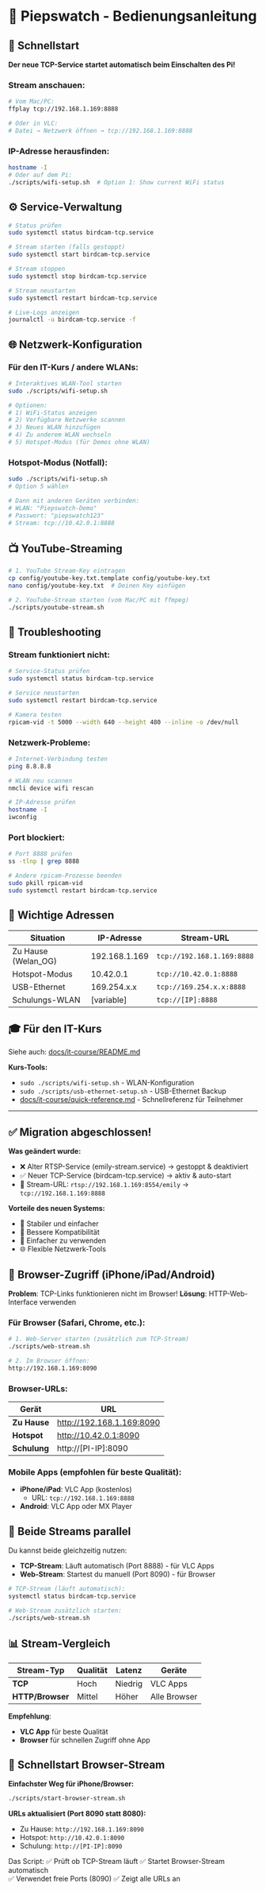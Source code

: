 # 📱 Piepswatch - Bedienungsanleitung

## 🚀 Schnellstart

**Der neue TCP-Service startet automatisch beim Einschalten des Pi!**

### Stream anschauen:
```bash
# Vom Mac/PC:
ffplay tcp://192.168.1.169:8888

# Oder in VLC:
# Datei → Netzwerk öffnen → tcp://192.168.1.169:8888
```

### IP-Adresse herausfinden:
```bash
hostname -I
# Oder auf dem Pi:
./scripts/wifi-setup.sh  # Option 1: Show current WiFi status
```

## ⚙️ Service-Verwaltung

```bash
# Status prüfen
sudo systemctl status birdcam-tcp.service

# Stream starten (falls gestoppt)
sudo systemctl start birdcam-tcp.service  

# Stream stoppen
sudo systemctl stop birdcam-tcp.service

# Stream neustarten
sudo systemctl restart birdcam-tcp.service

# Live-Logs anzeigen
journalctl -u birdcam-tcp.service -f
```

## 🌐 Netzwerk-Konfiguration 

### Für den IT-Kurs / andere WLANs:
```bash
# Interaktives WLAN-Tool starten
sudo ./scripts/wifi-setup.sh

# Optionen:
# 1) WiFi-Status anzeigen
# 2) Verfügbare Netzwerke scannen  
# 3) Neues WLAN hinzufügen
# 4) Zu anderem WLAN wechseln
# 5) Hotspot-Modus (für Demos ohne WLAN)
```

### Hotspot-Modus (Notfall):
```bash
sudo ./scripts/wifi-setup.sh
# Option 5 wählen

# Dann mit anderen Geräten verbinden:
# WLAN: "Piepswatch-Demo"
# Passwort: "piepswatch123"
# Stream: tcp://10.42.0.1:8888
```

## 📺 YouTube-Streaming

```bash
# 1. YouTube Stream-Key eintragen
cp config/youtube-key.txt.template config/youtube-key.txt
nano config/youtube-key.txt  # Deinen Key einfügen

# 2. YouTube-Stream starten (vom Mac/PC mit ffmpeg)
./scripts/youtube-stream.sh
```

## 🔧 Troubleshooting

### Stream funktioniert nicht:
```bash
# Service-Status prüfen
sudo systemctl status birdcam-tcp.service

# Service neustarten  
sudo systemctl restart birdcam-tcp.service

# Kamera testen
rpicam-vid -t 5000 --width 640 --height 480 --inline -o /dev/null
```

### Netzwerk-Probleme:
```bash
# Internet-Verbindung testen
ping 8.8.8.8

# WLAN neu scannen
nmcli device wifi rescan

# IP-Adresse prüfen
hostname -I
iwconfig
```

### Port blockiert:
```bash
# Port 8888 prüfen
ss -tlnp | grep 8888

# Andere rpicam-Prozesse beenden
sudo pkill rpicam-vid
sudo systemctl restart birdcam-tcp.service
```

## 📍 Wichtige Adressen

| Situation | IP-Adresse | Stream-URL |
|-----------|------------|------------|
| Zu Hause (Welan_OG) | 192.168.1.169 | `tcp://192.168.1.169:8888` |
| Hotspot-Modus | 10.42.0.1 | `tcp://10.42.0.1:8888` |
| USB-Ethernet | 169.254.x.x | `tcp://169.254.x.x:8888` |
| Schulungs-WLAN | [variable] | `tcp://[IP]:8888` |

## 🎓 Für den IT-Kurs

Siehe auch: [docs/it-course/README.md](docs/it-course/README.md)

**Kurs-Tools:**
- `sudo ./scripts/wifi-setup.sh` - WLAN-Konfiguration
- `sudo ./scripts/usb-ethernet-setup.sh` - USB-Ethernet Backup  
- [docs/it-course/quick-reference.md](docs/it-course/quick-reference.md) - Schnellreferenz für Teilnehmer

---

## ✅ Migration abgeschlossen!

**Was geändert wurde:**
- ❌ Alter RTSP-Service (emily-stream.service) → gestoppt & deaktiviert
- ✅ Neuer TCP-Service (birdcam-tcp.service) → aktiv & auto-start
- 🔄 Stream-URL: `rtsp://192.168.1.169:8554/emily` → `tcp://192.168.1.169:8888`

**Vorteile des neuen Systems:**
- 🚀 Stabiler und einfacher  
- 🔧 Bessere Kompatibilität
- 📱 Einfacher zu verwenden
- 🌐 Flexible Netzwerk-Tools

## 📱 Browser-Zugriff (iPhone/iPad/Android)

**Problem**: TCP-Links funktionieren nicht im Browser!
**Lösung**: HTTP-Web-Interface verwenden

### Für Browser (Safari, Chrome, etc.):
```bash
# 1. Web-Server starten (zusätzlich zum TCP-Stream)
./scripts/web-stream.sh

# 2. Im Browser öffnen:  
http://192.168.1.169:8090
```

### Browser-URLs:
| Gerät | URL |
|-------|-----|
| **Zu Hause** | http://192.168.1.169:8090 |
| **Hotspot** | http://10.42.0.1:8090 |  
| **Schulung** | http://[PI-IP]:8090 |

### Mobile Apps (empfohlen für beste Qualität):
- **iPhone/iPad**: VLC App (kostenlos)
  - URL: `tcp://192.168.1.169:8888`
- **Android**: VLC App oder MX Player

## 🔄 Beide Streams parallel

Du kannst beide gleichzeitig nutzen:
- **TCP-Stream**: Läuft automatisch (Port 8888) - für VLC Apps
- **Web-Stream**: Startest du manuell (Port 8090) - für Browser

```bash
# TCP-Stream (läuft automatisch):
systemctl status birdcam-tcp.service

# Web-Stream zusätzlich starten:
./scripts/web-stream.sh
```

## 📊 Stream-Vergleich

| Stream-Typ | Qualität | Latenz | Geräte |
|------------|----------|---------|--------|
| **TCP** | Hoch | Niedrig | VLC Apps |
| **HTTP/Browser** | Mittel | Höher | Alle Browser |

**Empfehlung**: 
- **VLC App** für beste Qualität
- **Browser** für schnellen Zugriff ohne App

## 🚀 Schnellstart Browser-Stream

**Einfachster Weg für iPhone/Browser:**
```bash
./scripts/start-browser-stream.sh
```

**URLs aktualisiert (Port 8090 statt 8080):**
- Zu Hause: `http://192.168.1.169:8090`
- Hotspot: `http://10.42.0.1:8090`
- Schulung: `http://[PI-IP]:8090`

Das Script:
✅ Prüft ob TCP-Stream läuft
✅ Startet Browser-Stream automatisch  
✅ Verwendet freie Ports (8090)
✅ Zeigt alle URLs an
